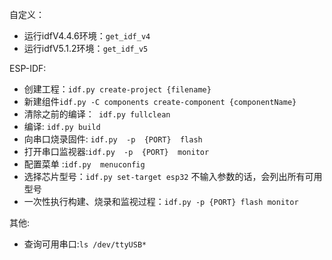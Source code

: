 自定义：

- 运行idfV4.4.6环境：`get_idf_v4`
- 运行idfV5.1.2环境：`get_idf_v5`

ESP-IDF:
- 创建工程：`idf.py create-project {filename}` 
- 新建组件`idf.py -C components create-component {componentName}`
- 清除之前的编译：` idf.py fullclean`           
- 编译:  `idf.py build`          
- 向串口烧录固件: `idf.py  -p  {PORT}  flash`                
- 打开串口监视器:`idf.py  -p  {PORT}  monitor`   
-  配置菜单 :`idf.py  menuconfig  `             
- 选择芯片型号：` idf.py set-target esp32 `  不输入参数的话，会列出所有可用型号
- 一次性执行构建、烧录和监视过程：`idf.py -p {PORT} flash monitor`

其他:

- 查询可用串口:`ls /dev/ttyUSB*`
